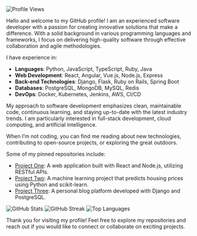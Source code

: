 ![Profile Views](https://komarev.com/ghpvc/?username=annettehicks708)

Hello and welcome to my GitHub profile! I am an experienced software developer with a passion for creating innovative solutions that make a difference. With a solid background in various programming languages and frameworks, I focus on delivering high-quality software through effective collaboration and agile methodologies.

I have experience in:
- **Languages**: Python, JavaScript, TypeScript, Ruby, Java
- **Web Development**: React, Angular, Vue.js, Node.js, Express
- **Back-end Technologies**: Django, Flask, Ruby on Rails, Spring Boot
- **Databases**: PostgreSQL, MongoDB, MySQL, Redis
- **DevOps**: Docker, Kubernetes, Jenkins, AWS, CI/CD

My approach to software development emphasizes clean, maintainable code, continuous learning, and staying up-to-date with the latest industry trends. I am particularly interested in full-stack development, cloud computing, and artificial intelligence.

When I’m not coding, you can find me reading about new technologies, contributing to open-source projects, or exploring the great outdoors.

Some of my pinned repositories include:
- [Project One](https://github.com/annettehicks708/project-one): A web application built with React and Node.js, utilizing RESTful APIs.
- [Project Two](https://github.com/annettehicks708/project-two): A machine learning project that predicts housing prices using Python and scikit-learn.
- [Project Three](https://github.com/annettehicks708/project-three): A personal blog platform developed with Django and PostgreSQL.

![GitHub Stats](https://github-readme-stats.vercel.app/api?username=annettehicks708&show_icons=true&theme=radical)
![GitHub Streak](https://github-readme-streak-stats.herokuapp.com/?user=annettehicks708&theme=radical)
![Top Languages](https://github-readme-stats.vercel.app/api/top-langs/?username=annettehicks708&layout=compact&theme=radical)

Thank you for visiting my profile! Feel free to explore my repositories and reach out if you would like to connect or collaborate on exciting projects.
